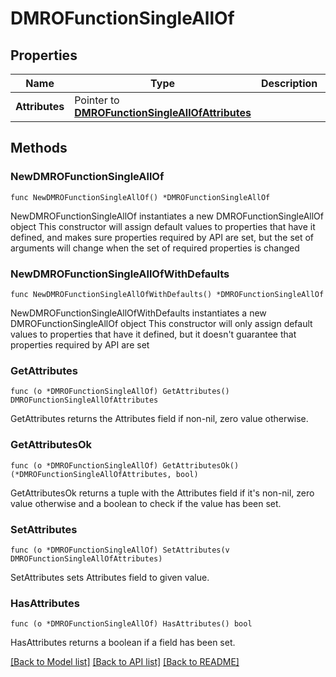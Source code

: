 # DMROFunctionSingleAllOf

## Properties

Name | Type | Description | Notes
------------ | ------------- | ------------- | -------------
**Attributes** | Pointer to [**DMROFunctionSingleAllOfAttributes**](DMROFunctionSingleAllOfAttributes.md) |  | [optional] 

## Methods

### NewDMROFunctionSingleAllOf

`func NewDMROFunctionSingleAllOf() *DMROFunctionSingleAllOf`

NewDMROFunctionSingleAllOf instantiates a new DMROFunctionSingleAllOf object
This constructor will assign default values to properties that have it defined,
and makes sure properties required by API are set, but the set of arguments
will change when the set of required properties is changed

### NewDMROFunctionSingleAllOfWithDefaults

`func NewDMROFunctionSingleAllOfWithDefaults() *DMROFunctionSingleAllOf`

NewDMROFunctionSingleAllOfWithDefaults instantiates a new DMROFunctionSingleAllOf object
This constructor will only assign default values to properties that have it defined,
but it doesn't guarantee that properties required by API are set

### GetAttributes

`func (o *DMROFunctionSingleAllOf) GetAttributes() DMROFunctionSingleAllOfAttributes`

GetAttributes returns the Attributes field if non-nil, zero value otherwise.

### GetAttributesOk

`func (o *DMROFunctionSingleAllOf) GetAttributesOk() (*DMROFunctionSingleAllOfAttributes, bool)`

GetAttributesOk returns a tuple with the Attributes field if it's non-nil, zero value otherwise
and a boolean to check if the value has been set.

### SetAttributes

`func (o *DMROFunctionSingleAllOf) SetAttributes(v DMROFunctionSingleAllOfAttributes)`

SetAttributes sets Attributes field to given value.

### HasAttributes

`func (o *DMROFunctionSingleAllOf) HasAttributes() bool`

HasAttributes returns a boolean if a field has been set.


[[Back to Model list]](../README.md#documentation-for-models) [[Back to API list]](../README.md#documentation-for-api-endpoints) [[Back to README]](../README.md)



